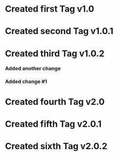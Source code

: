 # Created first Tag v1.0

# Created second Tag v1.0.1

# Created third Tag v1.0.2


### Added another change

### Added change #1

# Created fourth Tag v2.0

# Created fifth Tag v2.0.1

# Created sixth Tag v2.0.2
